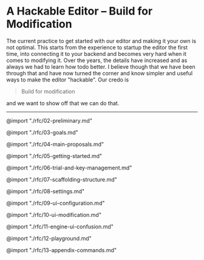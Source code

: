 # A Hackable Editor – Build for Modification 

The current practice to get started with our editor and making it your own is not optimal. This starts from the experience to startup the editor the first time, into connecting it to your backend and becomes very hard when it comes to modifying it. Over the years, the details have increased and as always we had to learn how todo better. I believe though that we have been through that and have now turned the corner and know simpler and useful ways to make the editor "hackable". Our credo is 

> Build for modification 

and we want to show off that we can do that.


---

@import "./rfc/02-preliminary.md"

@import "./rfc/03-goals.md"

@import "./rfc/04-main-proposals.md"

@import "./rfc/05-getting-started.md"

@import "./rfc/06-trial-and-key-management.md"

@import "./rfc/07-scaffolding-structure.md"

@import "./rfc/08-settings.md"

@import "./rfc/09-ui-configuration.md"

@import "./rfc/10-ui-modification.md"

@import "./rfc/11-engine-ui-confusion.md"

@import "./rfc/12-playground.md"

@import "./rfc/13-appendix-commands.md"